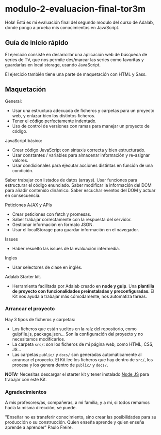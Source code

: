 
# modulo-2-evaluacion-final-tor3m

Hola! Está es mi evaluación final del segundo modulo del curso de Adalab, donde pongo a prueba mis conocimientos en JavaScript.

## Guía de inicio rápido

El ejercicio consiste en desarrollar una aplicación web de búsqueda de series de TV, que nos permite des/marcar las series como favoritas y guardarlas en local storage, usando JavaScript.

El ejercicio también tiene una parte de maquetación con HTML y Sass.

 
## Maquetación

General:
- Usar una estructura adecuada de ficheros y carpetas para un proyecto web, y enlazar bien los
distintos ficheros.
- Tener el código perfectamente indentado.
- Uso de control de versiones con ramas para manejar un proyecto de código.

JavaScript básico:
- Crear código JavaScript con sintaxis correcta y bien estructurado.
- Usar constantes / variables para almacenar información y re-asignar valores.
- Usar condicionales para ejecutar acciones distintas en función de una condición.

Saber trabajar con listados de datos (arrays).
Usar funciones para estructurar el código enunciado. 
Saber modificar la información del DOM para añadir contenido dinámico.
Saber escuchar eventos del DOM y actuar en consecuencia.

Peticiones AJAX y APIs
- Crear peticiones con fetch y promesas.
- Saber trabajar correctamente con la respuesta del servidor.
- Gestionar información en formato JSON.
- Usar el localStorage para guardar información en el navegador.

Issues
- Haber resuelto las issues de la evaluación intermedia.

Ingles
- Usar selectores de clase en inglés.

Adalab Starter kit.
- Herramienta facilitada por Adalab creado en **node y gulp**. Una **plantilla de proyecto con funcionalidades preinstaladas y preconfiguradas**. El Kit nos ayuda a trabajar más cómodamente, nos automatiza tareas.


###  Arrancar el proyecto

Hay 3 tipos de ficheros y carpetas:

- Los ficheros que están sueltos en la raíz del repositorio, como gulpfile.js, package.json... Son la configuración del proyecto y no necesitamos modificarlos.
- La carpeta `src/`: son los ficheros de mi página web, como HTML, CSS, JS...
- Las carpetas `public/` y `docs/` son generadas automáticamente al arrancar el proyecto. El Kit lee los ficheros que hay dentro de `src/`, los procesa y los genera dentro de `public/` y `docs/`.

**NOTA:** Necesitas descargar el starter kit y tener instalado [Node JS](https://nodejs.org/) para trabajar con este Kit.

### Agradecimientos

A mis profesores/as, compañeras, a mi familia,  y a mi, si todos remamos hacía la misma dirección, se puede. 

"Enseñar no es transferir conocimiento, sino crear las posibilidades para su producción o su construcción. Quien enseña aprende y quien enseña aprende a aprender"                               Paulo Freire.

